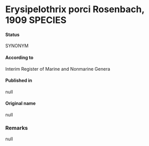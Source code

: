 # Erysipelothrix porci Rosenbach, 1909 SPECIES

#### Status
SYNONYM

#### According to
Interim Register of Marine and Nonmarine Genera

#### Published in
null

#### Original name
null

### Remarks
null